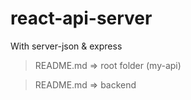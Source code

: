 # react-api-server
With server-json &amp; express

> README.md => root folder (my-api)

> README.md => backend
